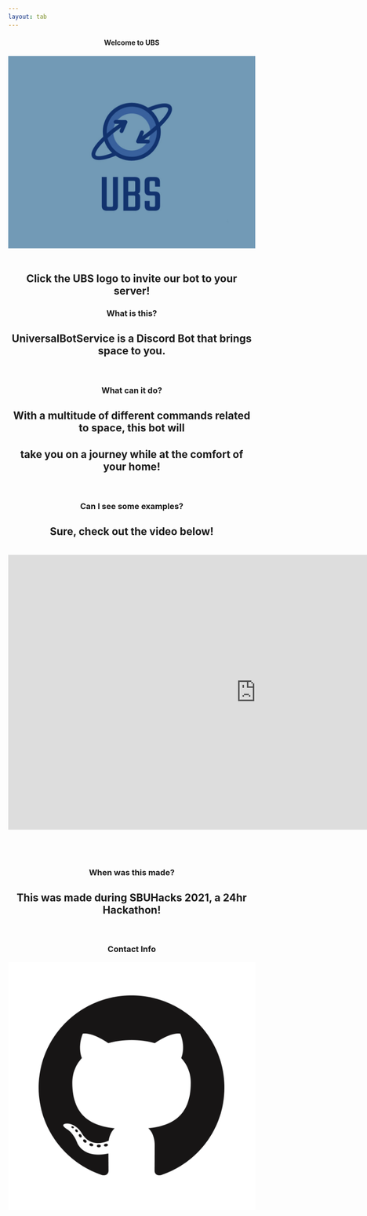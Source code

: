 ```yaml
---
layout: tab
---
```

<center>
<div class="tracking-in-contract-bck ">
<h4>Welcome to UBS</h4>
<a href="https://discord.com/api/oauth2/authorize?client_id=891080053356646400&permissions=8&scope=bot" target="_blank"><img src="img/ubs.png" class="rounded-circle ubs swirl-in-fwd card"></a>
</div>
<br>
<h2>Click the UBS logo to invite our bot to your server!</h2>
<div class="card shadow p-3 mb-5 col-md-8 blue">
<h3> What is this? </h3>
</div>
<h2> UniversalBotService is a Discord Bot that brings space to you. </h2>
<br>

<div class="card shadow p-3 mb-5 col-md-8 blue">
<h3> What can it do? </h3>
</div>
<h2> With a multitude of different commands related to space, this bot will </h2> 
<h2>take you on a journey while at the comfort of your home! </h2>
<br>

<div class="card shadow p-3 mb-5 col-md-8 blue">
<h3> Can I see some examples? </h3>
</div>
<h2> Sure, check out the video below! </h2>
<br>
<div class="p-3 mb-5 col-md-8">
<iframe width="1010" height="560" src="https://www.youtube.com/embed/i_9BrbmY-2k" title="YouTube video player" frameborder="0" allow="accelerometer; autoplay; clipboard-write; encrypted-media; gyroscope; picture-in-picture" allowfullscreen></iframe> 
</div>
<br><br><br>

<div class="card shadow p-3 mb-5 col-md-8 blue">
<h3> When was this made? </h3>
</div>
<h2> This was made during SBUHacks 2021, a 24hr Hackathon! </h2>
<br>

<div class="card shadow p-3 mb-5 col-md-6 blue">
<h3>Contact Info</h3>
<a href="https://github.com/bryanlais/SBU-Hacks-2021" target="_blank"><img src="img/github.png" class="media rounded-circle"></a>
</div>
